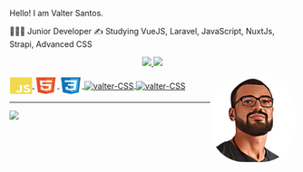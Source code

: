 Hello! I am Valter Santos.

🧑🏿‍💻 Junior Developer
✍️ Studying VueJS, Laravel, JavaScript, NuxtJs, Strapi, Advanced CSS

<div align="center">
  <a href="https://github.com/Valtersystem">
  <img height="180em" src="https://github-readme-stats.vercel.app/api?username=Valtersystem&show_icons=true&theme=radical&include_all_commits=true&count_private=true"/>
  <img height="180em" src="https://github-readme-stats.vercel.app/api/top-langs/?username=Valtersystem&layout=compact&langs_count=7&theme=radical"/>
</div>
  
 <div style="display: inline_block"><br>
  <img align="center" alt="valter-Js" height="30" width="40" src="https://raw.githubusercontent.com/devicons/devicon/master/icons/javascript/javascript-plain.svg">
  <img align="center" alt="Valter-HTML" height="30" width="40" src="https://raw.githubusercontent.com/devicons/devicon/master/icons/html5/html5-original.svg">
  <img align="center" alt="valter-CSS" height="30" width="40" src="https://raw.githubusercontent.com/devicons/devicon/master/icons/css3/css3-original.svg">
  <img align="center" alt="valter-CSS" height="30" width="40" src="https://cdn.jsdelivr.net/gh/devicons/devicon/icons/vuejs/vuejs-original.svg">
  <img align="center" alt="valter-CSS" height="30" width="40" src="https://cdn.jsdelivr.net/gh/devicons/devicon/icons/nuxtjs/nuxtjs-original.svg">
   
  <img align="right" alt="Valter-pic" height="150" style="border-radius:40%;" src="https://github.com/Valtersystem/Valtersystem/blob/main/images/preview.png?raw=true">
</div>

 <hr>
  
<div> 
  <a href="https://www.linkedin.com/in/valterantonio/" target="_blank"><img src="https://img.shields.io/badge/-LinkedIn-%230077B5?style=for-the-badge&logo=linkedin&logoColor=white" target="_blank"></a> 
 
</div>
 <div>
  <div class="badge-base LI-profile-badge" data-locale="pt_BR" data-size="medium" data-theme="dark" data-type="VERTICAL" data-vanity="valterantonio" data-version="v1">
